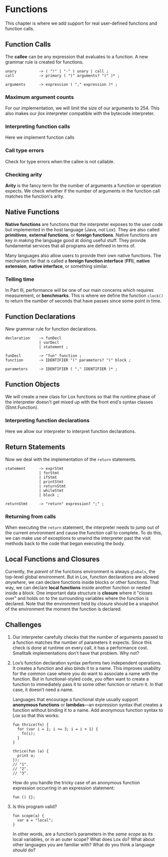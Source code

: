 # Functions

This chapter is where we add support for real user-defined functions and function calls.

## Function Calls

The **callee** can be any expression that evaluates to a function.
A new grammar rule is created for functions.

```BNF
unary          -> ( "!" | "-" ) unary | call ;
call           -> primary ( "(" arguments? ")" )* ;

arguments      -> expression ( "," expression )* ;
```

### Maximum argument counts

For our implementation, we will limit the size of our arguments to 254.
This also makes our jlox interpreter compatible with the bytecode interpreter.

### Interpreting function calls

Here we implement function calls

### Call type errors

Check for type errors when the callee is not callable.

### Checking arity

**Arity** is the fancy term for the number of arguments a function or operation expects.
We check whether if the number of arguments in the function call matches the function's arity.

## Native Functions

**Native functions** are functions that the interpreter exposes to the user code but implemented in the host language (Java, not Lox).
They are also called **primitives**, **external functions**, or **foreign functions**.
Native functions are key in making the language good at doing useful stuff. They provide fundamental services that all programs are defined in terms of.

Many languages also allow users to provide their own native functions. The mechanism for that is called a **foreign function interface** (**FFI**), **native extension**, **native interface**, or something similar.

### Telling time

In Part III, performance will be one of our main concerns which requires measurement, or **benchmarks**.
This is where we define the function `clock()` to return the number of seconds that have passes since some point in time.

## Function Declarations

New grammar rule for function declarations.

```BNF
declaration    -> funDecl
               | varDecl
               | statement ;

funDecl        -> "fun" function ;
function       -> IDENTIFIER "(" parameters? ")" block ;

parameters     -> IDENTIFIER ( "," IDENTIFIER )* ;
```

## Function Objects

We will create a new class for Lox functions so that the runtime phase of the interpreter doesn't get mixed up with the front end's syntax classes (Stmt.Function).

### Interpreting function declarations

Here we allow our interpreter to interpret function declarations.

## Return Statements

Now we deal with the implementation of the `return` statements.

```BNF
statement      -> exprStmt
               | forStmt
               | ifStmt
               | printStmt
               | returnStmt
               | whileStmt
               | block ;

returnStmt     -> "return" expression? ";" ;
```

### Returning from calls

When executing the `return` statement, the interpreter needs to jump out of the current environment and cause the function call to complete.
To do this, we can make use of exceptions to unwind the interpreter past the visit methods back to the code that began executing the body.

## Local Functions and Closures

Currently, the _parent_ of the functions environment is always `globals`, the top-level global environment.
But in Lox, function declarations are allowed _anywhere_, we can declare functions inside blocks or other functions.
That way, we can declare **local functions** inside another function or nested inside a block.
One important data structure is **closure** where it "closes over" and holds on to the surrounding variables where the function is declared. Note that the environment held by closure should be a snapshot of the environment the moment the function is declared.

## Challenges

1. Our interpreter carefully checks that the number of arguments passed to a function matches the number of parameters it expects. Since this check is done at runtime on every call, it has a performance cost. Smalltalk implementations don’t have that problem. Why not?

2. Lox’s function declaration syntax performs two independent operations. It creates a function and also binds it to a name. This improves usability for the common case where you do want to associate a name with the function. But in functional-styled code, you often want to create a function to immediately pass it to some other function or return it. In that case, it doesn’t need a name.

   Languages that encourage a functional style usually support **anonymous functions** or **lambdas**—an expression syntax that creates a function without binding it to a name. Add anonymous function syntax to Lox so that this works:

   ```lox
   fun thrice(fn) {
     for (var i = 1; i <= 3; i = i + 1) {
       fn(i);
     }
   }

   thrice(fun (a) {
     print a;
   });
   // "1".
   // "2".
   // "3".
   ```

   How do you handle the tricky case of an anonymous function expression occurring in an expression statement:

   ```lox
   fun () {};
   ```

3. Is this program valid?

   ```lox
   fun scope(a) {
     var a = "local";
   }
   ```

   In other words, are a function’s parameters in the _same scope_ as its local variables, or in an outer scope? What does Lox do? What about other languages you are familiar with? What do you think a language _should_ do?
